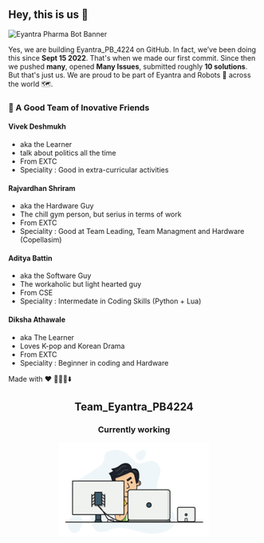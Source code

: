 ## Hey, this is us 👋

![Eyantra Pharma Bot Banner](https://portal.e-yantra.org/img/theme/pb.png)

Yes, we are building Eyantra_PB_4224 on GitHub. In fact, we’ve been doing this since **Sept 15 2022**. That's when we made our first commit. Since then we pushed **many**, opened **Many Issues**, submitted roughly **10 solutions**. But that's just us. We are proud  to be part of Eyantra and Robots :robot: across the world 🗺️.
### 🍿 A Good Team of Inovative Friends 

#### Vivek Deshmukh 
 - aka the Learner
 - talk about politics all the time 
 - From EXTC 
 - Speciality : Good in extra-curricular activities

#### Rajvardhan Shriram 
 - aka the Hardware Guy
 - The chill gym person, but serius in terms of work 
 - From EXTC 
 - Speciality : Good at Team Leading, Team Managment and Hardware (Copellasim)
 
#### Aditya Battin
 - aka the Software Guy
 - The workaholic but light hearted guy
 - From CSE 
 - Speciality : Intermedate in Coding Skills (Python + Lua)
 
#### Diksha Athawale
 - aka The Learner 
 - Loves K-pop and Korean Drama  
 - From EXTC 
 - Speciality : Beginner in coding and Hardware

Made with :heart:
🙇‍♂️🎤⬇️
<div align = "center">
 <h2 align="center">Team_Eyantra_PB4224</h2>
<h3 align="center">Currently working</h3><div g align="center">
<img src="https://raw.githubusercontent.com/yashkondewar/yashkondewar/master/Github My img.gif" width=300>
</div>

